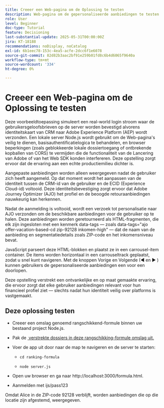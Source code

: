```yaml
---
title: Creeer een Web-pagina om de Oplossing te testen
description: Web-pagina om de gepersonaliseerde aanbiedingen te testen die gebruikend besluit worden geleverd.
role: User
level: Beginner
doc-type: Tutorial
feature: Decisioning
last-substantial-update: 2025-05-31T00:00:00Z
jira: KT-18188
recommendations: noDisplay, noCatalog
exl-id: 6b1eec78-153c-4ea5-acfe-2dcc6f1e6078
source-git-commit: 82d82b3aac2bf91e259b01fd8c6b4d6065f9640a
workflow-type: tm+mt
source-wordcount: '334'
ht-degree: 0%

---
```


# Creeer een Web-pagina om de Oplossing te testen

Deze voorbeeldtoepassing simuleert een real-world login stroom waar de gebruikersgeloofsbrieven op de server worden bevestigd alvorens identiteitskaart van CRM naar Adobe Experience Platform (AEP) wordt verzonden. Een lokale server Node.js wordt gebruikt om de Web-pagina&#39;s veilig te dienen, basisauthentificatielogica te behandelen, en browser beperkingen (zoals geblokkeerde lokale dossiertoegang of ontbrekende kopballen van CORS) te vermijden die de functionaliteit van de Lancering van Adobe of van het Web SDK konden interfereren. Deze opstelling zorgt ervoor dat de ervaring aan een echte productiemilieu dichter is.

Aangepaste aanbiedingen worden alleen weergegeven nadat de gebruiker zich heeft aangemeld. Op dat moment wordt het aanpassen van de identiteit tussen de CRM-id van de gebruiker en de ECID (Experience Cloud-id) voltooid. Deze identiteitsbevestiging zorgt ervoor dat Adobe Journey Optimizer (AJO) het profiel en de beoogde retouraanbiedingen nauwkeurig kan herkennen.

Nadat de aanmelding is voltooid, wordt een verzoek tot personalisatie naar AJO verzonden om de beschikbare aanbiedingen voor de gebruiker op te halen. Deze aanbiedingen worden geretourneerd als HTML-fragmenten, die elk zijn ingesloten met een kenmerk data-tags — zoals data-tags=&quot;ajo offer-vacation-based-cd zip-92128 inkomen-high&quot; — dat de naam van de aanbieding en segmentatiedetails zoals ZIP-code en het inkomensniveau bevat.

JavaScript parseert deze HTML-blokken en plaatst ze in een carrousel-item container. De items worden horizontaal in een carrouseltrack geplaatst, zodat u snel kunt navigeren. Met de knoppen Vorige en Volgende (◀ en ▶ ) kunnen gebruikers de gepersonaliseerde aanbiedingen een voor een doorlopen.

Deze opstelling verstrekt een ontvankelijke en op maat gemaakte ervaring, die ervoor zorgt dat elke gebruiker aanbiedingen relevant voor hun financieel profiel ziet — slechts nadat hun identiteit veilig over platforms is vastgemaakt.

## Deze oplossing testen

* Creeer een omslag genoemd rangschikkend-formule binnen uw bestaand project Node.js.

* Pak de [&#x200B; verstrekte dossiers in deze rangschikking-formule omslag uit.](assets/ranking-formula.zip)

* Voer de app uit door naar de map te navigeren en de server te starten:
   * `cd ranking-formula`

   * `node server.js`


* Open uw browser en ga naar http://localhost:3000/formula.html.

* Aanmelden met ijs/pass123

Omdat Alice in de ZIP-code 92128 verblijft, worden aanbiedingen die op die locatie zijn afgestemd, weergegeven.
